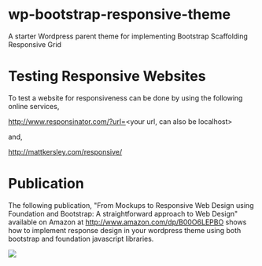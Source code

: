 wp-bootstrap-responsive-theme
=============================

A starter Wordpress parent theme for implementing Bootstrap Scaffolding  Responsive Grid

Testing Responsive Websites
===========================
To test a website for responsiveness can be done by using the following online services,

http://www.responsinator.com/?url=<your url, can also be localhost>

and,

http://mattkersley.com/responsive/ 

Publication
===========

The following publication, "From Mockups to Responsive Web Design using Foundation and Bootstrap: A straightforward approach to Web Design" available on
Amazon at http://www.amazon.com/dp/B00O6LEPBO shows how to implement response design in your wordpress theme using both bootstrap and foundation javascript libraries.


<img src="http://ecx.images-amazon.com/images/I/51P4DDPV9PL._BO2,204,203,200_PIsitb-sticker-v3-big,TopRight,0,-55_SX278_SY278_PIkin4,BottomRight,1,22_AA300_SH20_OU01_.jpg">

